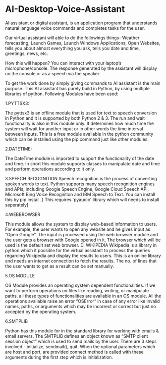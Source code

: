 # AI-Desktop-Voice-Assistant
AI assistant or digital assistant, is an application program that understands natural language voice commands and completes tasks for the user.


Our virtual assistant will able to do the followings things-
Weather forecasting, Launch Games, Launch Windows Applications, Open Websites, tells you about almost everything you ask, tells you date and time, greetings, news, etc.

How this will happen?
You can interact with your laptop’s microphone/console. The response generated by the assistant will display on the console or as a speech via the speaker.

To get the work done by simply giving commands to AI assistant is the main purpose.
This AI assistant has purely build in Python, by using multiple libraries of python.
Following Modules have been used:

1.PYTTSX3:

The pyttsx3 is an offline module that is used for text to speech conversion in Python and it is supported by both Python 2 & 3. The run and wait functionality is also in this module only. It determines how much time the system will wait for another input or in other words the time interval between inputs. This is a free module available in the python community which can be installed using the pip command just like other modules.

2.DATETIME:

 The DateTime module is imported to support the functionality of the date and time. In short this module supports classes to manipulate date and time and perform operations according to it only.
 
3.SPEECH RECOGNITION
Speech recognition is the process of converting spoken words to text. Python supports many speech recognition engines and APIs, including Google Speech Engine, Google Cloud Speech API, Microsoft Bing Voice Recognition and IBM Speech to Text. You can install this by pip install. [ This requires 'pyaudio' library which will needs to install seperately]

4.WEBBROWSER 

This module allows the system to display web-based information to users. For example, the user wants to open any website and he gives input as “Open Google”. The input is processed using the web browser module and the user gets a browser with Google opened in it. The browser which will be used is the default set web browser. D. WIKIPEDIA Wikipedia is a library in python which it possible for the virtual assistant to process the queries regarding Wikipedia and display the results to users. This is an online library and needs an internet connection to fetch the results. The no. of lines that the user wants to get as a result can be set manually. 

5.OS MODULE

OS Module provides an operating system dependent functionalities. If we want to perform operations on files like reading, writing, or manipulate paths, all these types of functionalities are available in an OS module. All the operations available raise an error “OSError” in case of any error like invalid names, paths, or arguments which may be incorrect or correct but just no accepted by the operating system. 

6.SMTPLIB

Python has this module for in the standard library for working with emails & email servers. The SMTPLIB defines an object known as “SMTP client session object” which is used to send mails by the user. There are 3 steps involved - initialize, sendmail(), quit. When the optional parameters which are host and port, are provided connect method is called with these arguments during the first step which is initialization.



 










